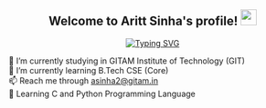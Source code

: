 <!--# 👋 Hi, I'm Aritt Sinha-->
<h2 align="center">
  Welcome to Aritt Sinha's profile!
  <img src="https://media.giphy.com/media/hvRJCLFzcasrR4ia7z/giphy.gif" width="28">
</h3>

<!-- Typing SVG by DenverCoder1 - https://github.com/DenverCoder1/readme-typing-svg -->
<p align="center">
  <a href="https://git.io/typing-svg"><img src="https://readme-typing-svg.demolab.com?font=Delicious+Handrawn&size=30&pause=1000&center=true&width=435&lines=2nd+Year+Engineering+Student;Passionate+about+Coding;Interested+in+Aviation" alt="Typing SVG" /></a>
</p>

🔭 I’m currently studying in GITAM Institute of Technology (GIT)  
🌱 I’m currently learning B.Tech CSE (Core)  
📫 Reach me through asinha2@gitam.in  
📕 Learning C and Python Programming Language  
